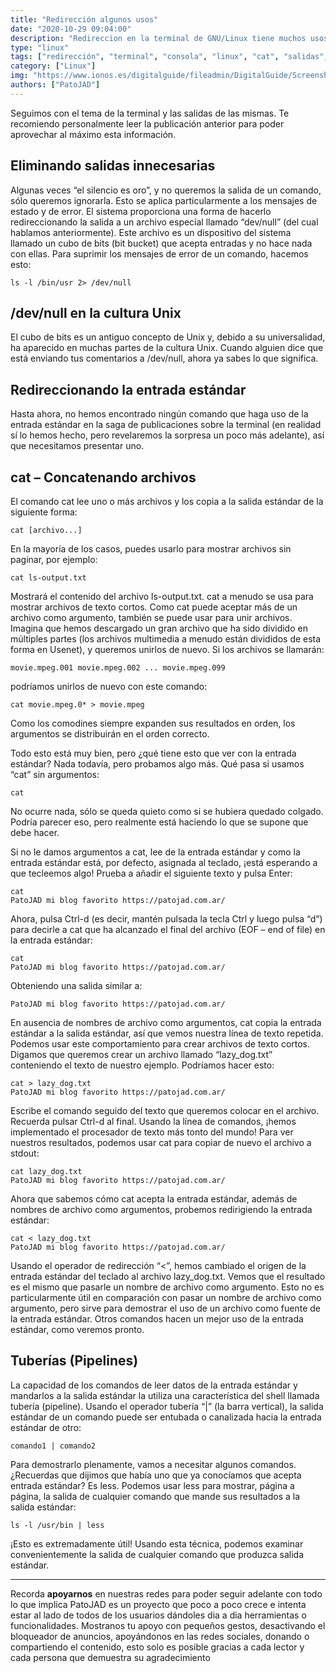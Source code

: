 ```yaml
---
title: "Redirección algunos usos"
date: "2020-10-29 09:04:00"
description: "Redireccion en la terminal de GNU/Linux tiene muchos usos y hoy seguimos tocando este tema"
type: "linux"
tags: ["redirección", "terminal", "consola", "linux", "cat", "salidas", "dev", "null", "unix", "pipelines"]
category: ["Linux"]
img: "https://www.ionos.es/digitalguide/fileadmin/DigitalGuide/Screenshots/ubuntu-bash.png"
authors: ["PatoJAD"]
---
```




Seguimos con el tema de la terminal y las salidas de las mismas. Te recomiendo personalmente leer la publicación anterior para poder aprovechar al máximo esta información.




## Eliminando salidas innecesarias



Algunas veces “el silencio es oro”, y no queremos la salida de un comando, sólo queremos ignorarla. Esto se aplica particularmente a los mensajes de estado y de error. El sistema proporciona una forma de hacerlo redireccionando la salida a un archivo especial llamado “dev/null” (del cual hablamos anteriormente). Este archivo es un dispositivo del sistema llamado un cubo de bits (bit bucket) que acepta entradas y no hace nada con ellas. Para suprimir los mensajes de error de un comando, hacemos esto:



    ls -l /bin/usr 2> /dev/null




## /dev/null en la cultura Unix



El cubo de bits es un antiguo concepto de Unix y, debido a su universalidad, ha aparecido en muchas partes de la cultura Unix. Cuando alguien dice que está enviando tus comentarios a /dev/null, ahora ya sabes lo que significa.




## Redireccionando la entrada estándar



Hasta ahora, no hemos encontrado ningún comando que haga uso de la entrada estándar  en la saga de publicaciones sobre la terminal (en realidad sí lo hemos hecho, pero revelaremos la sorpresa un poco más adelante), así que necesitamos presentar uno.




## cat – Concatenando archivos



El comando cat lee uno o más archivos y los copia a la salida estándar de la siguiente forma:



    cat [archivo...]



En la mayoría de los casos, puedes usarlo para mostrar archivos sin paginar, por ejemplo:



    cat ls-output.txt



Mostrará el contenido del archivo ls-output.txt. cat a menudo se usa para mostrar archivos de texto cortos. Como cat puede aceptar más de un archivo como argumento, también se puede usar para unir archivos. Imagina que hemos descargado un gran archivo que ha sido dividido en múltiples partes (los archivos multimedia a menudo están divididos de esta forma en Usenet), y queremos unirlos de nuevo. Si los archivos se llamarán:



    movie.mpeg.001 movie.mpeg.002 ... movie.mpeg.099



podríamos unirlos de nuevo con este comando:



    cat movie.mpeg.0* > movie.mpeg



Como los comodines siempre expanden sus resultados en orden, los argumentos se distribuirán en el orden correcto.

Todo esto está muy bien, pero ¿qué tiene esto que ver con la entrada estándar? Nada todavía, pero probamos algo más. Qué pasa si usamos “cat” sin argumentos:



    cat



No ocurre nada, sólo se queda quieto como si se hubiera quedado colgado. Podría parecer eso, pero realmente está haciendo lo que se supone que debe hacer.

Si no le damos argumentos a cat, lee de la entrada estándar y como la entrada estándar está, por defecto, asignada al teclado, ¡está esperando a que tecleemos algo! Prueba a añadir el siguiente texto y pulsa Enter:



    cat
    PatoJAD mi blog favorito https://patojad.com.ar/



Ahora, pulsa Ctrl-d (es decir, mantén pulsada la tecla Ctrl y luego pulsa “d”) para decirle a cat que ha alcanzado el final del archivo (EOF – end of file) en la entrada estándar:



    cat
    PatoJAD mi blog favorito https://patojad.com.ar/



Obteniendo una salida similar a:



    PatoJAD mi blog favorito https://patojad.com.ar/



En ausencia de nombres de archivo como argumentos, cat copia la entrada estándar a la salida estándar, así que vemos nuestra línea de texto repetida. Podemos usar este comportamiento para crear archivos de texto cortos. Digamos que queremos crear un archivo llamado “lazy_dog.txt” conteniendo el texto de nuestro ejemplo. Podríamos hacer esto:



    cat > lazy_dog.txt
    PatoJAD mi blog favorito https://patojad.com.ar/



Escribe el comando seguido del texto que queremos colocar en el archivo. Recuerda pulsar Ctrl-d al final. Usando la línea de comandos, ¡hemos implementado el procesador de texto más tonto del mundo! Para ver nuestros resultados, podemos usar cat para copiar de nuevo el archivo a stdout:



    cat lazy_dog.txt
    PatoJAD mi blog favorito https://patojad.com.ar/



Ahora que sabemos cómo cat acepta la entrada estándar, además de nombres de archivo como argumentos, probemos redirigiendo la entrada estándar:



    cat < lazy_dog.txt
    PatoJAD mi blog favorito https://patojad.com.ar/



Usando el operador de redirección “<”, hemos cambiado el origen de la entrada estándar del teclado al archivo lazy_dog.txt. Vemos que el resultado es el mismo que pasarle un nombre de archivo como argumento. Esto no es particularmente útil en comparación con pasar un nombre de archivo como argumento, pero sirve para demostrar el uso de un archivo como fuente de la entrada estándar. Otros comandos hacen un mejor uso de la entrada estándar, como veremos pronto.



## Tuberías (Pipelines)



La capacidad de los comandos de leer datos de la entrada estándar y mandarlos a la salida estándar la utiliza una característica del shell llamada tubería (pipeline). Usando el operador tubería “|” (la barra vertical), la salida estándar de un comando puede ser entubada o canalizada hacia la entrada estándar de otro:



    comando1 | comando2



Para demostrarlo plenamente, vamos a necesitar algunos comandos. ¿Recuerdas que dijimos que había uno que ya conocíamos que acepta entrada estándar? Es less. Podemos usar less para mostrar, página a página, la salida de cualquier comando que mande sus resultados a la salida estándar:



    ls -l /usr/bin | less



¡Esto es extremadamente útil! Usando esta técnica, podemos examinar convenientemente la salida de cualquier comando que produzca salida estándar.




---



Recorda **apoyarnos** en nuestras redes para poder seguir adelante con todo lo que implica PatoJAD es un proyecto que poco a poco crece e intenta estar al lado de todos de los usuarios dándoles dia a dia herramientas o funcionalidades. Mostranos tu apoyo con pequeños gestos, desactivando el bloqueador de anuncios, apoyándonos en las redes sociales, donando o compartiendo el contenido, esto solo es posible gracias a cada lector y cada persona que demuestra su agradecimiento
